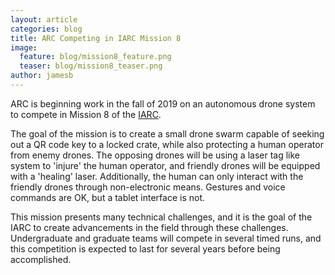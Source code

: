 ```yaml
---
layout: article
categories: blog
title: ARC Competing in IARC Mission 8
image:
  feature: blog/mission8_feature.png
  teaser: blog/mission8_teaser.png
author: jamesb
---
```

ARC is beginning work in the fall of 2019 on an autonomous drone system to compete in Mission 8 of the [IARC](http://aerialroboticscompetition.org/).

The goal of the mission is to create a small drone swarm capable of seeking out a QR code key to a locked crate, while also protecting a human operator from enemy drones. The opposing drones will be using a laser tag like system to 'injure' the human operator, and friendly drones will be equipped with a 'healing' laser. Additionally, the human can only interact with the friendly drones through non-electronic means. Gestures and voice commands are OK, but a tablet interface is not.

This mission presents many technical challenges, and it is the goal of the IARC to create advancements in the field through these challenges. Undergraduate and graduate teams will compete in several timed runs, and this competition is expected to last for several years before being accomplished.

